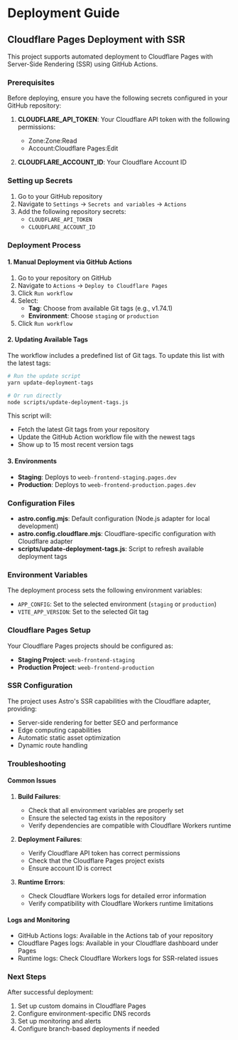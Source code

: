 # Deployment Guide

## Cloudflare Pages Deployment with SSR

This project supports automated deployment to Cloudflare Pages with Server-Side Rendering (SSR) using GitHub Actions.

### Prerequisites

Before deploying, ensure you have the following secrets configured in your GitHub repository:

1. **CLOUDFLARE_API_TOKEN**: Your Cloudflare API token with the following permissions:
   - Zone:Zone:Read
   - Account:Cloudflare Pages:Edit

2. **CLOUDFLARE_ACCOUNT_ID**: Your Cloudflare Account ID

### Setting up Secrets

1. Go to your GitHub repository
2. Navigate to `Settings` → `Secrets and variables` → `Actions`
3. Add the following repository secrets:
   - `CLOUDFLARE_API_TOKEN`
   - `CLOUDFLARE_ACCOUNT_ID`

### Deployment Process

#### 1. Manual Deployment via GitHub Actions

1. Go to your repository on GitHub
2. Navigate to `Actions` → `Deploy to Cloudflare Pages`
3. Click `Run workflow`
4. Select:
   - **Tag**: Choose from available Git tags (e.g., v1.74.1)
   - **Environment**: Choose `staging` or `production`
5. Click `Run workflow`

#### 2. Updating Available Tags

The workflow includes a predefined list of Git tags. To update this list with the latest tags:

```bash
# Run the update script
yarn update-deployment-tags

# Or run directly
node scripts/update-deployment-tags.js
```

This script will:
- Fetch the latest Git tags from your repository
- Update the GitHub Action workflow file with the newest tags
- Show up to 15 most recent version tags

#### 3. Environments

- **Staging**: Deploys to `weeb-frontend-staging.pages.dev`
- **Production**: Deploys to `weeb-frontend-production.pages.dev`

### Configuration Files

- **astro.config.mjs**: Default configuration (Node.js adapter for local development)
- **astro.config.cloudflare.mjs**: Cloudflare-specific configuration with Cloudflare adapter
- **scripts/update-deployment-tags.js**: Script to refresh available deployment tags

### Environment Variables

The deployment process sets the following environment variables:

- `APP_CONFIG`: Set to the selected environment (`staging` or `production`)
- `VITE_APP_VERSION`: Set to the selected Git tag

### Cloudflare Pages Setup

Your Cloudflare Pages projects should be configured as:

- **Staging Project**: `weeb-frontend-staging`
- **Production Project**: `weeb-frontend-production`

### SSR Configuration

The project uses Astro's SSR capabilities with the Cloudflare adapter, providing:

- Server-side rendering for better SEO and performance
- Edge computing capabilities
- Automatic static asset optimization
- Dynamic route handling

### Troubleshooting

#### Common Issues

1. **Build Failures**:
   - Check that all environment variables are properly set
   - Ensure the selected tag exists in the repository
   - Verify dependencies are compatible with Cloudflare Workers runtime

2. **Deployment Failures**:
   - Verify Cloudflare API token has correct permissions
   - Check that the Cloudflare Pages project exists
   - Ensure account ID is correct

3. **Runtime Errors**:
   - Check Cloudflare Workers logs for detailed error information
   - Verify compatibility with Cloudflare Workers runtime limitations

#### Logs and Monitoring

- GitHub Actions logs: Available in the Actions tab of your repository
- Cloudflare Pages logs: Available in your Cloudflare dashboard under Pages
- Runtime logs: Check Cloudflare Workers logs for SSR-related issues

### Next Steps

After successful deployment:

1. Set up custom domains in Cloudflare Pages
2. Configure environment-specific DNS records
3. Set up monitoring and alerts
4. Configure branch-based deployments if needed